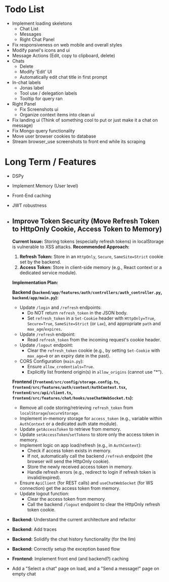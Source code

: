 # Todo List

- Implement loading skeletons
  - Chat List
  - Messages
  - Right Chat Panel
- Fix responsiveness on web mobile and overall styles
- Modify panel's icons and ui
- Message Actions (Edit, copy to clipboard, delete)
- Chats
  - Delete
  - Modify 'Edit' UI
  - Automatically edit chat title in first prompt
- In-chat labels
  - Jonas label
  - Tool use / delegation labels
  - Tooltip for query ran
- Right Panel
  - Fix Screenshots ui
  - Organize context items into clean ui
- Fix landing ui (Think of something cool to put or just make it a chat on message)
- Fix Mongo query functionality
- Move user browser cookies to database
- Stream browser_use screenshots to front end while its scraping

# Long Term / Features

- DSPy
- Implement Memory (User level)
- Front-End caching
- JWT robustness

- ## Improve Token Security (Move Refresh Token to HttpOnly Cookie, Access Token to Memory)
  **Current Issue:** Storing tokens (especially refresh tokens) in localStorage is vulnerable to XSS attacks.
  **Recommended Approach:**
  1. **Refresh Token:** Store in an `HttpOnly`, `Secure`, `SameSite=Strict` cookie set by the backend.
  2. **Access Token:** Store in client-side memory (e.g., React context or a dedicated service module).

  **Implementation Plan:**

  **Backend (`backend/app/features/auth/controllers/auth_controller.py`, `backend/app/main.py`):**
    - Update `/login` and `/refresh` endpoints:
      - Do NOT return `refresh_token` in the JSON body.
      - Set `refresh_token` in a `Set-Cookie` header with `HttpOnly=True`, `Secure=True`, `SameSite=Strict` (or `Lax`), and appropriate `path` and `max_age`/`expires`.
    - Update `/refresh` endpoint:
      - Read `refresh_token` from the incoming request's cookie header.
    - Update `/logout` endpoint:
      - Clear the `refresh_token` cookie (e.g., by setting `Set-Cookie` with `max_age=0` or an expiry date in the past).
    - CORS Configuration (`main.py`):
      - Ensure `allow_credentials=True`.
      - Explicitly list frontend origin(s) in `allow_origins` (cannot use "*").

  **Frontend (`frontend/src/config/storage.config.ts`, `frontend/src/features/auth/context/AuthContext.tsx`, `frontend/src/api/client.ts`, `frontend/src/features/chat/hooks/useChatWebSocket.ts`):**
    - Remove all code storing/retrieving `refresh_token` from `localStorage`/`secureStorage`.
    - Implement in-memory storage for `access_token` (e.g., variable within `AuthContext` or a dedicated auth state module).
    - Update `getAccessToken` to retrieve from memory.
    - Update `setAccessToken`/`setTokens` to store only the access token in memory.
    - Implement logic on app load/refresh (e.g., in `AuthContext`):
      - Check if access token exists in memory.
      - If not, automatically call the backend `/refresh` endpoint (the browser will send the HttpOnly cookie).
      - Store the newly received access token in memory.
      - Handle refresh errors (e.g., redirect to login if refresh token is invalid/expired).
    - Ensure `ApiClient` (for REST calls) and `useChatWebSocket` (for WS connection) get the access token from memory.
    - Update logout function:
      - Clear the access token from memory.
      - Call the backend `/logout` endpoint to clear the HttpOnly refresh token cookie.

- **Backend:** Understand the current architecture and refactor

- **Backend:** Add traces

- **Backend:** Solidify the chat history functionality (for the llm)

- **Backend:** Correctly setup the exception based flow

- **Frontend:** Implement front end (and backend?) caching
- Add a "Select a chat" page on load, and a "Send a message!" page on empty chat